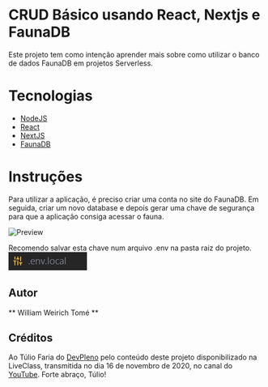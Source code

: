 # CRUD Básico usando React, Nextjs e FaunaDB

Este projeto tem como intenção aprender mais sobre como utilizar o banco de dados FaunaDB em projetos Serverless.

# Tecnologias
* [NodeJS](https://nodejs.org/en/)
* [React](https://pt-br.reactjs.org/)
* [NextJS](https://nextjs.org/)
* [FaunaDB](https://fauna.com/)

# Instruções
Para utilizar a aplicação, é preciso criar uma conta no site do FaunaDB.
Em seguida, criar um novo database e depois gerar uma chave de segurança para que a aplicação consiga acessar o fauna. 

![Preview](https://github.com/williamtome/crud-react-next-and-faunaDB/blob/master/generate-key.gif?raw=true)

Recomendo salvar esta chave num arquivo .env na pasta raiz do projeto.
<br><img src="./env file.jpg">

## Autor
** William Weirich Tomé **

## Créditos

Ao Túlio Faria do [DevPleno](https://devpleno.com) pelo conteúdo deste projeto disponibilizado na LiveClass, transmitida no dia 16 de novembro de 2020, no canal do [YouTube](https://www.youtube.com/watch?v=JRN59NP_3Q8). Forte abraço, Túlio!